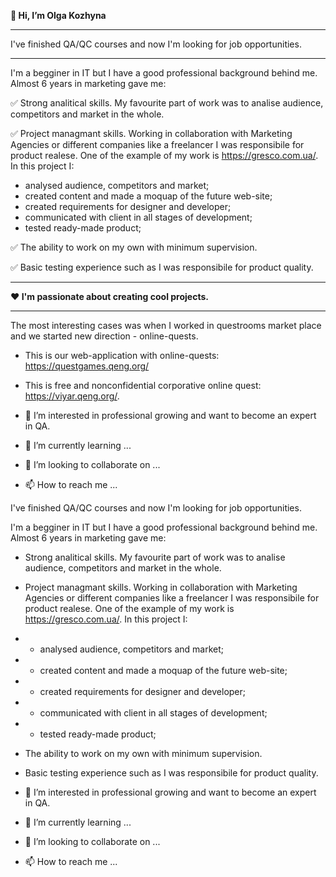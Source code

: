 **👋 Hi, I’m Olga Kozhyna**

_________________________________________________
I've finished QA/QC courses and now I'm looking for job opportunities.
_________________________________________________

I'm a begginer in IT but I have a good professional background behind me.
Almost 6 years in marketing gave me:

✅ Strong analitical skills. My favourite part of work was to analise audience, competitors and market in the whole.

✅ Project managmant skills. Working in collaboration with Marketing Agencies or different companies like a freelancer I was responsibile for product realese. One of the example of my work is https://gresco.com.ua/. In this project I:
- analysed audience, competitors and market;
- created content and made a moquap of the future web-site;
- created requirements for designer and developer;
- communicated with client in all stages of development;
- tested ready-made product;

✅ The ability to work on my own with minimum supervision.

✅ Basic testing experience such as I was responsibile for product quality.

_________________________________________________

**❤️ I'm passionate about creating cool projects.**
_________________________________________________

The most interesting cases was when I worked in questrooms market place and we started new direction - online-quests.
- This is our web-application with online-quests: https://questgames.qeng.org/
- This is free and nonconfidential corporative online quest: https://viyar.qeng.org/.

- 👀 I’m interested in professional growing and want to become an expert in QA.
- 🌱 I’m currently learning ...
- 💞️ I’m looking to collaborate on ...
- 📫 How to reach me ...

<!---
Pomarancha12/Pomarancha12 is a ✨ special ✨ repository because its `README.md` (this file) appears on your GitHub profile.
You can click the Preview link to take a look at your changes.
--->


I've finished QA/QC courses and now I'm looking for job opportunities.

I'm a begginer in IT but I have a good professional background behind me.
Almost 6 years in marketing gave me:
- Strong analitical skills. My favourite part of work was to analise audience, competitors and market in the whole.
- Project managmant skills. Working in collaboration with Marketing Agencies or different companies like a freelancer I was responsibile for product realese. One of the example of my work is https://gresco.com.ua/. In this project I:
- - analysed audience, competitors and market;
- - created content and made a moquap of the future web-site;
- - created requirements for designer and developer;
- - communicated with client in all stages of development;
- - tested ready-made product;
- The ability to work on my own with minimum supervision.
- Basic testing experience such as I was responsibile for product quality.



- 👀 I’m interested in professional growing and want to become an expert in QA.
- 🌱 I’m currently learning ...
- 💞️ I’m looking to collaborate on ...
- 📫 How to reach me ...

<!---
Pomarancha12/Pomarancha12 is a ✨ special ✨ repository because its `README.md` (this file) appears on your GitHub profile.
You can click the Preview link to take a look at your changes.
--->
